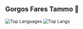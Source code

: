 ## Gorgos Fares Tammo 👋


![Top Languages](https://github-readme-stats.vercel.app/api/top-langs/?username=Gorgostammos&layout=compact)
![Top Langs](https://github-readme-stats.vercel.app/api/top-langs/?username=anuraghazra&langs_count=8)













